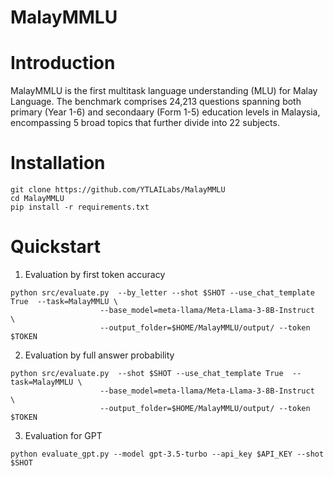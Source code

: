 # MalayMMLU

# Introduction

MalayMMLU is the first multitask language understanding (MLU) for Malay Language. The benchmark comprises 24,213 questions spanning both primary (Year 1-6) and secondaary (Form 1-5) education levels in Malaysia, encompassing 5 broad topics that further divide into 22 subjects. 

# Installation 

```
git clone https://github.com/YTLAILabs/MalayMMLU
cd MalayMMLU
pip install -r requirements.txt
```
# Quickstart

1. Evaluation by first token accuracy
```
python src/evaluate.py  --by_letter --shot $SHOT --use_chat_template True  --task=MalayMMLU \
                    --base_model=meta-llama/Meta-Llama-3-8B-Instruct  \
                    --output_folder=$HOME/MalayMMLU/output/ --token $TOKEN

```
2. Evaluation by full answer probability
```
python src/evaluate.py  --shot $SHOT --use_chat_template True  --task=MalayMMLU \
                    --base_model=meta-llama/Meta-Llama-3-8B-Instruct  \
                    --output_folder=$HOME/MalayMMLU/output/ --token $TOKEN
```

3. Evaluation for GPT

```
python evaluate_gpt.py --model gpt-3.5-turbo --api_key $API_KEY --shot $SHOT
```